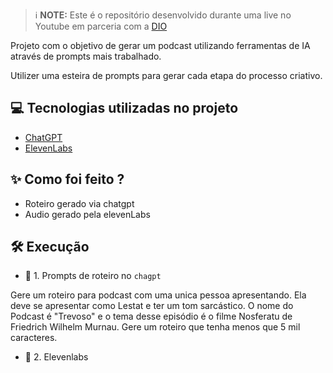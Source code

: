  > ℹ️ **NOTE:** Este é o repositório desenvolvido durante uma live no Youtube em parceria com a [DIO](https://dio.me)

Projeto com o objetivo de gerar um podcast utilizando ferramentas de IA através de prompts mais trabalhado.

Utilizer uma esteira de prompts para gerar cada etapa do processo criativo.

## 💻 Tecnologias utilizadas no projeto

- [ChatGPT](https://chat.openai.com/) 
- [ElevenLabs](https://beta.elevenlabs.io/)

## ✨ Como foi feito ?

- Roteiro gerado via chatgpt
- Audio gerado pela elevenLabs

## 🛠️ Execução


- 🤖 1. Prompts de roteiro no `chagpt`

Gere um roteiro para podcast com uma unica pessoa apresentando. Ela deve se apresentar como Lestat e ter um tom sarcástico. O nome do Podcast é "Trevoso" e o tema desse episódio é o filme Nosferatu de Friedrich Wilhelm Murnau. Gere um roteiro que tenha menos que 5 mil caracteres.

- 🤖 2. Elevenlabs
